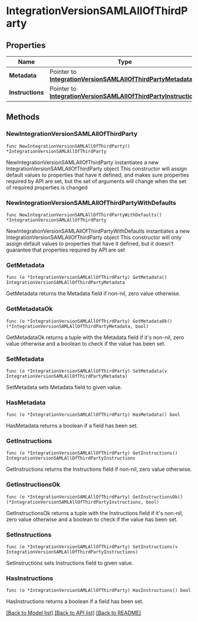 # IntegrationVersionSAMLAllOfThirdParty

## Properties

Name | Type | Description | Notes
------------ | ------------- | ------------- | -------------
**Metadata** | Pointer to [**IntegrationVersionSAMLAllOfThirdPartyMetadata**](IntegrationVersionSAMLAllOfThirdPartyMetadata.md) |  | [optional] 
**Instructions** | Pointer to [**IntegrationVersionSAMLAllOfThirdPartyInstructions**](IntegrationVersionSAMLAllOfThirdPartyInstructions.md) |  | [optional] 

## Methods

### NewIntegrationVersionSAMLAllOfThirdParty

`func NewIntegrationVersionSAMLAllOfThirdParty() *IntegrationVersionSAMLAllOfThirdParty`

NewIntegrationVersionSAMLAllOfThirdParty instantiates a new IntegrationVersionSAMLAllOfThirdParty object
This constructor will assign default values to properties that have it defined,
and makes sure properties required by API are set, but the set of arguments
will change when the set of required properties is changed

### NewIntegrationVersionSAMLAllOfThirdPartyWithDefaults

`func NewIntegrationVersionSAMLAllOfThirdPartyWithDefaults() *IntegrationVersionSAMLAllOfThirdParty`

NewIntegrationVersionSAMLAllOfThirdPartyWithDefaults instantiates a new IntegrationVersionSAMLAllOfThirdParty object
This constructor will only assign default values to properties that have it defined,
but it doesn't guarantee that properties required by API are set

### GetMetadata

`func (o *IntegrationVersionSAMLAllOfThirdParty) GetMetadata() IntegrationVersionSAMLAllOfThirdPartyMetadata`

GetMetadata returns the Metadata field if non-nil, zero value otherwise.

### GetMetadataOk

`func (o *IntegrationVersionSAMLAllOfThirdParty) GetMetadataOk() (*IntegrationVersionSAMLAllOfThirdPartyMetadata, bool)`

GetMetadataOk returns a tuple with the Metadata field if it's non-nil, zero value otherwise
and a boolean to check if the value has been set.

### SetMetadata

`func (o *IntegrationVersionSAMLAllOfThirdParty) SetMetadata(v IntegrationVersionSAMLAllOfThirdPartyMetadata)`

SetMetadata sets Metadata field to given value.

### HasMetadata

`func (o *IntegrationVersionSAMLAllOfThirdParty) HasMetadata() bool`

HasMetadata returns a boolean if a field has been set.

### GetInstructions

`func (o *IntegrationVersionSAMLAllOfThirdParty) GetInstructions() IntegrationVersionSAMLAllOfThirdPartyInstructions`

GetInstructions returns the Instructions field if non-nil, zero value otherwise.

### GetInstructionsOk

`func (o *IntegrationVersionSAMLAllOfThirdParty) GetInstructionsOk() (*IntegrationVersionSAMLAllOfThirdPartyInstructions, bool)`

GetInstructionsOk returns a tuple with the Instructions field if it's non-nil, zero value otherwise
and a boolean to check if the value has been set.

### SetInstructions

`func (o *IntegrationVersionSAMLAllOfThirdParty) SetInstructions(v IntegrationVersionSAMLAllOfThirdPartyInstructions)`

SetInstructions sets Instructions field to given value.

### HasInstructions

`func (o *IntegrationVersionSAMLAllOfThirdParty) HasInstructions() bool`

HasInstructions returns a boolean if a field has been set.


[[Back to Model list]](../README.md#documentation-for-models) [[Back to API list]](../README.md#documentation-for-api-endpoints) [[Back to README]](../README.md)


